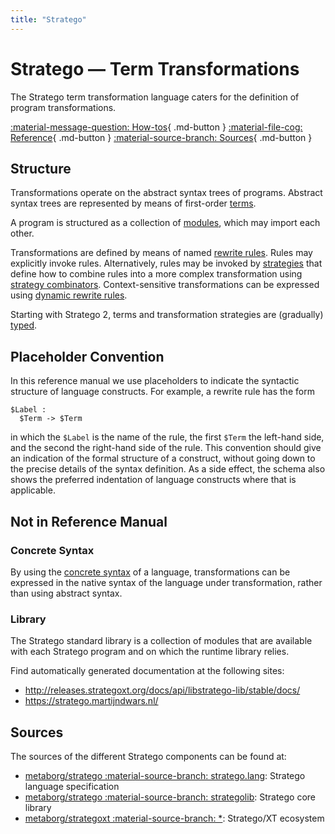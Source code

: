 ```yaml
---
title: "Stratego"
---
```

# Stratego — Term Transformations

The Stratego term transformation language caters for the definition of program transformations.

[:material-message-question: How-tos](../../howtos/stratego/index.md){ .md-button }
[:material-file-cog: Reference](../../references/stratego/index.md){ .md-button }
[:material-source-branch: Sources](#sources){ .md-button }


## Structure
Transformations operate on the abstract syntax trees of programs.
Abstract syntax trees are represented by means of first-order [terms](terms.md).

A program is structured as a collection of [modules](modules.md), which may import each other.

Transformations are defined by means of named [rewrite rules](rewrite-rules.md).
Rules may explicitly invoke rules.
Alternatively, rules may be invoked by [strategies](strategy-definitions.md) that define how to combine rules into a more complex transformation using [strategy combinators](strategy-combinators.md).
Context-sensitive transformations can be expressed using [dynamic rewrite rules](dynamic-rules.md).

Starting with Stratego 2, terms and transformation strategies are (gradually) [typed](types.md).


## Placeholder Convention
In this reference manual we use placeholders to indicate the syntactic structure of language constructs.
For example, a rewrite rule has the form

```stratego
$Label :
  $Term -> $Term
```

in which the `$Label` is the name of the rule, the first `$Term` the left-hand side, and the second the right-hand side of the rule.
This convention should give an indication of the formal structure of a construct, without going down to the precise details of the syntax definition.
As a side effect, the schema also shows the preferred indentation of language constructs where that is applicable.


## Not in Reference Manual

### Concrete Syntax  
By using the [concrete syntax](../../howtos/stratego/concrete-syntax.md) of a language, transformations can be expressed in the native syntax of the language under transformation, rather than using abstract syntax.


### Library
The Stratego standard library is a collection of modules that are available with each Stratego program and on which the runtime library relies.

Find automatically generated documentation at the following sites:

- http://releases.strategoxt.org/docs/api/libstratego-lib/stable/docs/
- https://stratego.martijndwars.nl/


## Sources
The sources of the different Stratego components can be found at:

- [metaborg/stratego :material-source-branch: stratego.lang](https://github.com/metaborg/stratego/tree/master/stratego.lang): Stratego language specification
- [metaborg/stratego :material-source-branch: strategolib](https://github.com/metaborg/stratego/tree/master/strategolib): Stratego core library
- [metaborg/strategoxt :material-source-branch: *](https://github.com/metaborg/strategoxt): Stratego/XT ecosystem

